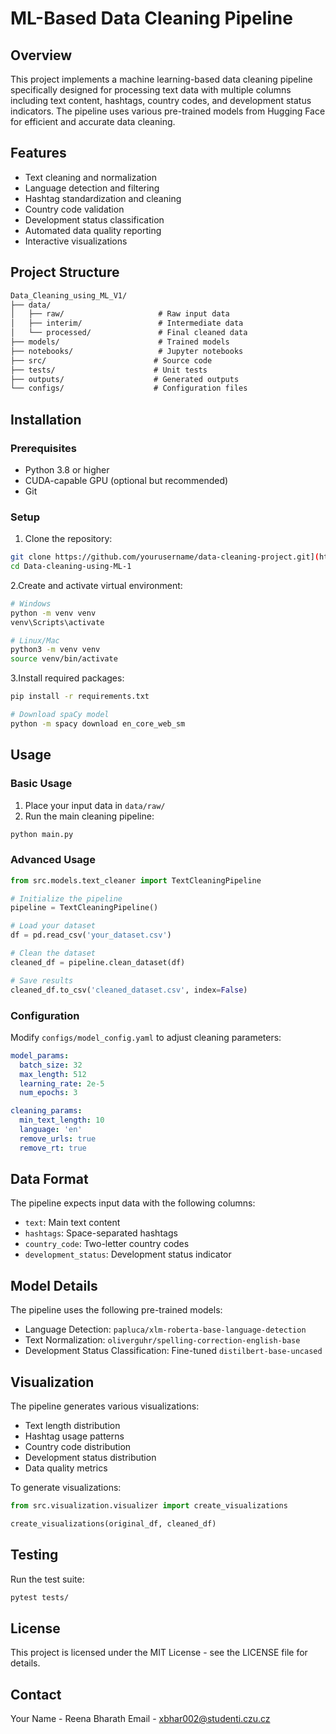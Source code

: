 # ML-Based Data Cleaning Pipeline

## Overview

This project implements a machine learning-based data cleaning pipeline specifically designed for processing text data with multiple columns including text content, hashtags, country codes, and development status indicators. The pipeline uses various pre-trained models from Hugging Face for efficient and accurate data cleaning.

## Features

- Text cleaning and normalization
- Language detection and filtering
- Hashtag standardization and cleaning
- Country code validation
- Development status classification
- Automated data quality reporting
- Interactive visualizations

## Project Structure

```markdown
Data_Cleaning_using_ML_V1/
├── data/
│   ├── raw/                     # Raw input data
│   ├── interim/                 # Intermediate data
│   └── processed/               # Final cleaned data
├── models/                      # Trained models
├── notebooks/                   # Jupyter notebooks
├── src/                        # Source code
├── tests/                      # Unit tests
├── outputs/                    # Generated outputs
└── configs/                    # Configuration files
```

## Installation

### Prerequisites

- Python 3.8 or higher
- CUDA-capable GPU (optional but recommended)
- Git

### Setup

1. Clone the repository:

```bash
git clone https://github.com/yourusername/data-cleaning-project.git](https://github.com/ReenaBharath/Data-Cleaning-using-ML-V1.git
cd Data-cleaning-using-ML-1
```

2.Create and activate virtual environment:

```bash
# Windows
python -m venv venv
venv\Scripts\activate

# Linux/Mac
python3 -m venv venv
source venv/bin/activate
```

3.Install required packages:

```bash
pip install -r requirements.txt

# Download spaCy model
python -m spacy download en_core_web_sm
```

## Usage

### Basic Usage

1. Place your input data in `data/raw/`
2. Run the main cleaning pipeline:

```bash
python main.py
```

### Advanced Usage

```python
from src.models.text_cleaner import TextCleaningPipeline

# Initialize the pipeline
pipeline = TextCleaningPipeline()

# Load your dataset
df = pd.read_csv('your_dataset.csv')

# Clean the dataset
cleaned_df = pipeline.clean_dataset(df)

# Save results
cleaned_df.to_csv('cleaned_dataset.csv', index=False)
```

### Configuration

Modify `configs/model_config.yaml` to adjust cleaning parameters:

```yaml
model_params:
  batch_size: 32
  max_length: 512
  learning_rate: 2e-5
  num_epochs: 3

cleaning_params:
  min_text_length: 10
  language: 'en'
  remove_urls: true
  remove_rt: true
```

## Data Format

The pipeline expects input data with the following columns:

- `text`: Main text content
- `hashtags`: Space-separated hashtags
- `country_code`: Two-letter country codes
- `development_status`: Development status indicator

## Model Details

The pipeline uses the following pre-trained models:

- Language Detection: `papluca/xlm-roberta-base-language-detection`
- Text Normalization: `oliverguhr/spelling-correction-english-base`
- Development Status Classification: Fine-tuned `distilbert-base-uncased`

## Visualization

The pipeline generates various visualizations:

- Text length distribution
- Hashtag usage patterns
- Country code distribution
- Development status distribution
- Data quality metrics

To generate visualizations:

```python
from src.visualization.visualizer import create_visualizations

create_visualizations(original_df, cleaned_df)
```

## Testing

Run the test suite:

```bash
pytest tests/
```

## License

This project is licensed under the MIT License - see the LICENSE file for details.


## Contact

Your Name - Reena Bharath
Email - <xbhar002@studenti.czu.cz>

